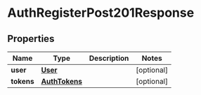 
# AuthRegisterPost201Response

## Properties
Name | Type | Description | Notes
------------ | ------------- | ------------- | -------------
**user** | [**User**](User.md) |  |  [optional]
**tokens** | [**AuthTokens**](AuthTokens.md) |  |  [optional]



